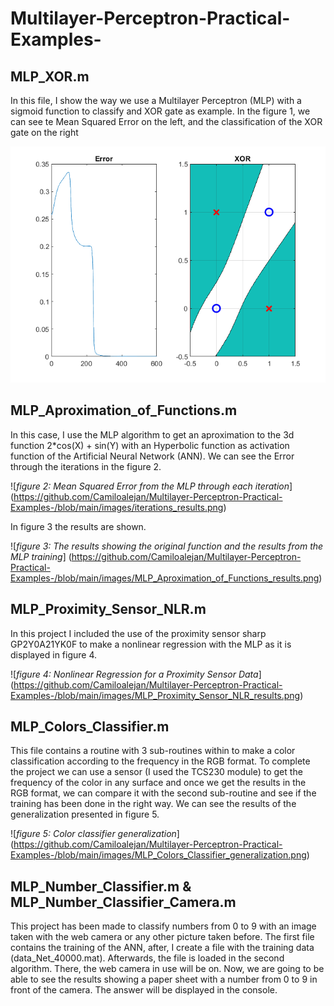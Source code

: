 # Multilayer-Perceptron-Practical-Examples-

## MLP_XOR.m

In this file, I show the way we use a Multilayer Perceptron (MLP) with a sigmoid function to classify and XOR gate as example. In the figure 1, we can see te Mean Squared Error on the left, and the classification of the XOR gate on the right

![_figure 1: Mean Squared Error and XOR gate graphics_](https://github.com/Camiloalejan/Multilayer-Perceptron-Practical-Examples-/blob/main/images/MLP_XOR_results.png)

## MLP_Aproximation_of_Functions.m

In this case, I use the MLP algorithm to get an aproximation to the 3d function 2*cos(X) + sin(Y) with an Hyperbolic function as activation function of the Artificial Neural Network (ANN). We can see the Error through the iterations in the figure 2.

![_figure 2: Mean Squared Error from the MLP through each iteration_] (https://github.com/Camiloalejan/Multilayer-Perceptron-Practical-Examples-/blob/main/images/iterations_results.png)

In figure 3 the results are shown.

![_figure 3: The results showing the original function and the results from the MLP training_] (https://github.com/Camiloalejan/Multilayer-Perceptron-Practical-Examples-/blob/main/images/MLP_Aproximation_of_Functions_results.png)

## MLP_Proximity_Sensor_NLR.m

In this project I included the use of the proximity sensor sharp GP2Y0A21YK0F to make a nonlinear regression with the MLP as it is displayed in figure 4.

![_figure 4: Nonlinear Regression for a Proximity Sensor Data_] (https://github.com/Camiloalejan/Multilayer-Perceptron-Practical-Examples-/blob/main/images/MLP_Proximity_Sensor_NLR_results.png)

## MLP_Colors_Classifier.m

This file contains a routine with 3 sub-routines within to make a color classification according to the frequency in the RGB format. To complete the project we can use a sensor (I used the TCS230 module) to get the frequency of the color in any surface and once we get the results in the RGB format, we can compare it with the second sub-routine and see if the training has been done in the right way.
We can see the results of the generalization presented in figure 5.

![_figure 5: Color classifier generalization_] (https://github.com/Camiloalejan/Multilayer-Perceptron-Practical-Examples-/blob/main/images/MLP_Colors_Classifier_generalization.png)

## MLP_Number_Classifier.m & MLP_Number_Classifier_Camera.m

This project has been made to classify numbers from 0 to 9 with an image taken with the web camera or any other picture taken before. The first file contains the training of the ANN, after, I create a file with the training data (data_Net_40000.mat). Afterwards, the file is loaded in the second algorithm. There, the web camera in use will be on. Now, we are going to be able to see the results showing a paper sheet with a number from 0 to 9 in front of the camera. The answer will be displayed in the console.
